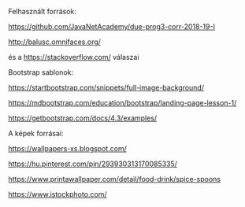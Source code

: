 ﻿Felhasznált források:

https://github.com/JavaNetAcademy/due-prog3-corr-2018-19-I

http://balusc.omnifaces.org/

és a https://stackoverflow.com/ válaszai

Bootstrap sablonok:

https://startbootstrap.com/snippets/full-image-background/

https://mdbootstrap.com/education/bootstrap/landing-page-lesson-1/

https://getbootstrap.com/docs/4.3/examples/

A képek forrásai:

https://wallpapers-xs.blogspot.com/

https://hu.pinterest.com/pin/293930313170085335/

https://www.printawallpaper.com/detail/food-drink/spice-spoons

https://www.istockphoto.com/
